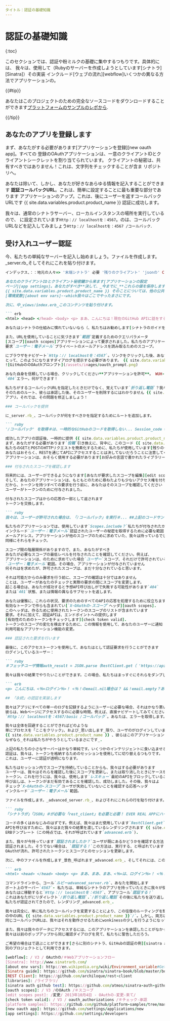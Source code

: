```yaml
---
タイトル：認証の基礎知識
---
```


# 認証の基礎知識

{:toc}

このセクションでは、認証や粉ミルクの基礎に集中するつもりです。具体的には、
我々は、使用して（Rubyのサーバーを作成しようとしています[シナトラ][Sinatra]）その実装
インクルード[ウェブの流れ][webflow]いくつかの異なる方法でアプリケーションの。

{{#tip}}

あなたはこのプロジェクトのための完全なソースコードをダウンロードすることができます[プラットフォームのサンプルのレポから](https://github.com/github/platform-samples/tree/master/api/).

{{/tip}}

## あなたのアプリを登録します

まず、あなたがする必要があります[アプリケーションを登録][new oauth app]。すべての
登録のOAuthアプリケーションは、一意のクライアントIDとクライアントシークレットを割り当てられています。
クライアントの秘密は、共有すべきではありません！これは、文字列をチェックすることが含ま
リポジトリへ。

あなたは除いて、しかし、あなたが好きなあらゆる情報を記入することができます
**認証コールバックURL**。これは、簡単に設定することに最も重要な部分であります
アプリケーションのアップ。これは、後にユーザーを返すコールバックURLです {{ site.data.variables.product.product_name }}
認証に成功します。

我々は、通常のシナトラサーバー、ローカルインスタンスの場所を実行しているので、
に設定されています`Http：// localhostを：4567`。のは、コールバックURLなどを記入してみましょう`Http：// localhostを：4567 /コールバック`.

## 受け入れユーザー認証

今、私たちの単純なサーバーを記入し始めましょう。ファイルを作成します。_server.rb_そしてそれにこれを貼り付けます。

``` ruby
インデックス、：：地元の人々=> '末端シナトラ' 必要 '残りのクライアント' 'jsonの' CLIENT_ID = ENV CLIENT_SECRET ['GH_BASIC_CLIENT_ID'] = ENV取得 '/' を実行ERBを必要とする必要が ['GH_BASIC_SECRET_ID'] {:client_id => CLIENT_ID}```

あなたのクライアントIDとクライアント秘密鍵から来ます[アプリケーションの設定
ページ][app settings]。あなたがすべき**決して、_今までに_**これらの値を保存します
{{ site.data.variables.product.product_name }} そのことについては、他の公共の場所を、-OR。私たちは、それらを保存するお勧めします
[環境変数][about env vars]--which我々はここでやったまさにです。

次に、中_views/index.erb_このコンテンツを貼り付けます。

``` erb
<html> <head> </head> <body> <p> まあ、こんにちは！現在のGitHub APIに話をするつもりです。準備はできましたか？ 「>開始するにはこちらをクリック！そのリンクが動作しない場合は、独自のクライアントIDを提供することを忘れないでください！ </p> </p> </a> </p> </a> </body> </html> <p> <p> <a href="https://github.com/login/oauth/authorize?scope=user:email&client_id=<%= client_id %> <a href="/v3/oauth/#web-application-flow">```

あなたはシナトラの仕組みに慣れていないなら（、私たちはお勧めします[シナトラのガイドを読みます][Sinatra guide].)

また、URLを使用していることに気づきます`範囲`定義するためのクエリパラメータ
[スコープ][oauth scopes]アプリケーションによって要求されました。私たちのアプリケーションのために、私たちはしています
要求`ユーザー：電子メール`プライベートのメールアドレスを読み取るためのスコープ。

にブラウザをナビゲート`Http：// localhostを：4567`。リンクをクリックした後、あなた
とって、このようになりますダイアログを提示する必要があります。 {{ site.data.variables.product.product_name }}
![GitHubののOAuthプロンプト](/assets/images/oauth_prompt.png)

あなた自身を信頼している場合、クリックしてください**アプリケーションを許可**。 WUH-OH！シナトラが吐き出します
`404`エラー。何ができます！

私たちがするコールバックURLを指定したときだけでなく、覚えています`折り返し電話`？我々は提供していませんでした
そのためのルート、彼らは承認した後、そのユーザーを削除するにはわかりません {{ site.data.variables.product.product_name }}
アプリ。それでは、その問題を修正しましょう！

### コールバックを提供

に_server.rb_、コールバックが何をすべきかを指定するためにルートを追加します。

``` ruby
'/コールバック' を取得＃は、一時的なGitHubのコードを取得しない... Session_code = request.env＃...とGitHubの結果に戻ってそれをPOST = RestClient.post（ 'https://github.com/login/oauth/access_token' 、：受け入れる=>：JSON）＃抽出トークン付与スコープaccess_tokenは= JSON.parse（結果）端 ['rack.request.query_hash'] ['access_token'] {:client_id => CLIENT_ID, :client_secret => CLIENT_SECRET, :code => session_code} ['code']```

成功したアプリの認証後、一時的に提供 {{ site.data.variables.product.product_name }}`コード`値。
まず、あなたがする必要があります`役職`引き換えに、背中に、このコード {{ site.data.variables.product.product_name }}`アクセストークン`.
私たちのGETとPOSTのHTTPリクエストを簡素化するために、私たちが使用しています[残りのクライアント][REST Client].
あなたはおそらく、RESTを通じてAPIにアクセスすることは決してないだろうことに注意してください。より深刻なのために
アプリケーションは、おそらく使用する必要があります[お好みの言語で書かれたライブラリー][libraries].

### 付与されたスコープを確認します

将来的には、ユーザーができるようになります[あなたが要求したスコープを編集][edit scopes post],
そして、あなたのアプリケーションは、もともとのために尋ねたよりも少ないアクセス権を付与される可能性があります。
だから、トークンを持つすべての要求を行う前に、あなたはそのスコープを確認してください
ユーザーがトークンのために付与されました。

付与されたスコープはからの応答の一部として返されます
トークンを交換します。

``` ruby
我々は、ユーザーが許可された場合は、「/コールバック」を実行＃... ##上記のコードサンプルを使用してaccess_tokenはを取得...＃チェックを取得：電子メールのスコープスコープ= JSON.parse（結果）.split（「」）has_user_email_scope = scopes.include？ 「ユーザー：メール」末端 ['scope']```

私たちのアプリケーションでは、使用しています`Scopes.include？`私たちが付与されたかどうかを確認します
インクルード`ユーザー：電子メール`認証されたユーザーの秘密を取得するために必要な範囲
メールアドレス。アプリケーションが他のスコープのために求めていた、我々は持っているでしょう
同様にそれらをチェック。

スコープ間の階層関係がありますので、また、あなたがすべき
あなたが必要なスコープの最低レベルを付与されたことを確認してください。例えば、
アプリケーションは、のために求めていた場合`ユーザー`スコープ、それだけで許可されている可能性があります
`ユーザー：電子メール`範囲。その場合、アプリケーションが付与されていません
何それはを求めたが、許可されたスコープは、まだ十分なされていると思います。

それは可能だからのみ要求を行う前に、スコープの確認は十分ではありません
ことは、ユーザーがあなたのチェックと実際の要求の間にスコープを変更します。
起こる場合は、あなたが成功すると予想API呼び出しがで失敗する可能性があります`404`
または`401`状態、または情報の異なるサブセットを返します。

あなたは優雅に、これらの状況、要求のためのすべてのAPIの応答を処理するために役立ちます
有効なトークンで作らも含まれてい[`X-OAuthの-スコープ`ヘッダ][oauth scopes].
このヘッダは、作るために使用されたトークンのスコープのリストが含まれています
要求。それに加えて、認証APIは、エンドポイントへの提供します
[有効性のためのトークンをチェックします][check token valid].
トークンのスコープの変化を検出するために、この情報を使用して、あなたのユーザーに通知
利用可能なアプリケーション機能の変更。

### 認証された要求を行います

最後に、このアクセストークンを使用して、あなたはとして認証要求を行うことができます
ログインしているユーザー：

``` ruby
＃フェッチユーザ情報auth_result = JSON.parse（RestClient.get（ 'https://api.github.com/user'}））、ユーザがそれを許可した場合、プライベートメールをフェッチ＃場合has_user_email_scope auth_result = JSON.parse（RestClient {:params => {:access_token => access_token} .get（ 'https://api.github.com/user/emails'}））エンドERB：基本的な、：地元=> auth_result ['private_emails'] {:params => {:access_token => access_token}```

我々は我々の結果でやりたいことができます。この場合、私たちはまっすぐにそれらをダンプします_basic.erb_:

``` erb
<p> こんにちは、<％=ログイン％>！ <％！のemail.nil場合は？ &&！email.empty？あなたの公開メールアドレスは<％=電子メール％>であるように％>に見えます。 <％それ以外％>あなたは公共の電子メールを持っていないように見えます。カッコいい。 </p> <p> <％は終わり％> <％定義されている場合は？あなたの秘密について、<％= private_emails.map .join（「」）％> <％それ以外％>また、あなたがしているビット秘密：private_emails％>あなたの許可を得て、我々はまた、あなたのプライベートのメールアドレスを掘ることができましたメールアドレス。 <％の終わり％> { |private_email_address| private_email_address["email"] } </p> <p> </p>```

## 「永続」の認証を実装します

我々はアプリにすべての単一のログを記録するようにユーザーに必要な場合、それはかなり悪いモデルになるだろう
彼らは、Webページにアクセスするのに必要な時間。例えば、直接ナビゲートしてみてください
`Http：// localhostを：4567/basic /コールバック`。あなたは、エラーを取得します。

我々は全体を回避することができればどのような
単にプロセスを「ここをクリック」、および_思い出します_限り、ユーザのがログインしています、
{{ site.data.variables.product.product_name }} 、彼らはこのアプリケーションにアクセスできるようにすべきですか？あなたの帽子を保持、
なぜなら_それは私たちがやろうとしているまさにです_.

上記の私たちの小さなサーバーはかなり単純です。いくつかのインテリジェントに食い​​込ませるために
認証は、我々は、トークンを格納するためのセッションを使用してに切り替えるつもりです。
これは、ユーザーに認証が透明になります。

私たちはセッション内でスコープを持続していることからも、我々はする必要があります
ユーザーは、我々はそれらを確認した後にスコープを更新し、または取り消したときにケースを扱います
トークン。これを行うには、我々は、使用します`レスキュー`最初のAPIをブロックしていることを確認
呼び出しは、トークンがまだ有効であることを確認した、成功しました。その後、我々はよ
チェック`X-OAuthの-スコープ`ユーザが失効していないことを確認する応答ヘッダ
インクルード`ユーザー：電子メール`範囲。

ファイルを作成します。_advanced_server.rb_、およびそれにこれらの行を貼り付けます。

``` ruby
「シナトラが」「JSON」＃が必要な「rest_client」を必要と必要！ EVER REAL APPにハードコードされた値を使用しないでください！ ENV && ENV＃CLIENT_ID = ENV＃CLIENT_SECRET = ENV＃エンドCLIENT_ID = ENV CLIENT_SECRET = ENV利用のラックであれば##以下のような代わりに、設定およびテスト環境変数を、::セッション::プール、：DEF認証さcookie_only => falseを？セッション終了はデフ認証します！ ERB：インデックス、：！地元の人々=>エンドGET '/' 場合は、認証されたのですか？認証する！トークンがあったため、救助=> Eの＃リクエストが成功しなかった他のaccess_tokenは=セッションスコープ=はauth_result = RestClient.get（JSON}：：=>を受け入れる 'https://api.github.com/user'、、）開始します私たちは＃セッションに保存されているトークンを無効にし、ユーザーがセッション= nilのリターンが認証再びOAuthのフローを開始できるように、＃インデックスページをレンダリング取り消さ！エンド＃要求は成功しましたので、auth_result.headers.include場合、我々は、現在のスコープのリストを確認しますか？ ：x_oauth_scopesスコープ= auth_result.headers .split（ ''）エンドauth_result = ['GITHUB_CLIENT_ID'] JSON.parse（auth_result）scopes.include場合は？ 'ユーザ：メール' auth_result ['GITHUB_CLIENT_SECRET'] = JSON.parse（RestClient.get（ 'https://api.github.com/user/emails'、：受け入れる=>：JSON}））エンドERB：高度、：地元=> auth_resultエンド・エンドのget '/コールバック' ['GITHUB_CLIENT_ID'] を実行session_code = request.env結果= RestClient.postセッション= JSON.parse（（ ['GITHUB_CLIENT_SECRET'] 'https://github.com/login/oauth/access_token'、：JSON：=>を受け入れます）結果）リダイレクト「/」末端 {:client_id => CLIENT_ID, :client_secret => CLIENT_SECRET, :code => session_code} [:access_token] [:access_token] [:access_token] ['code'] ['GH_BASIC_CLIENT_ID'] ['private_emails'] ['access_token'] {:params => {:access_token => access_token} [] {:client_id => CLIENT_ID} {:params => {:access_token => access_token} ['GH_BASIC_SECRET_ID'] [:access_token] ['rack.request.query_hash'] [:x_oauth_scopes]```

コードの多くはおなじみのはずです。例えば、我々はまだ使用しています`RestClient.get`
APIを呼び出すために、我々はまだ我々の結果を渡しているレンダリングされます {{ site.data.variables.product.product_name }}
ERBテンプレート（この時点では、それが呼ばれています`advanced.erb`).

また、我々が今持っています`認証されましたか？`ユーザが既にあるかどうかを確認する方法
認証されました。そうでない場合は、`認証する！`この方法は、実行する、と呼ばれています
OAuthが流れ、許可されたトークンとスコープとのセッションを更新します。

次に、中のファイルを作成します_景色_呼ばれます_advanced.erb_、そしてそれには、このマークアップを貼り付けます。

``` erb
<html> <head> </head> <body> <p> まあ、まあ、まあ、<％=は、ログイン％>！ <％！のemail.empty場合は？あなたの公開メールアドレスは<％=電子メール％>であるように％>に見えます。 <％それ以外％>あなたは公共の電子メールを持っていないように見えます。カッコいい。 <％は終わり％> <％定義されている場合は？あなたの秘密について、<％= private_emails.map </p> <p> .join（「」）％> <％それ以外％>また、あなたがしているビット秘密：private_emails％>あなたの許可を得て、我々はまた、あなたのプライベートのメールアドレスを掘ることができましたメールアドレス。 <％の終わり％> </p> </body> </html> { |private_email_address| private_email_address["email"] } <p> </p>```

コマンドラインから、コール`ルビーadvanced_server.rb`、あなたを開始します
ポート上のサーバー`4567`- 私たちは、単純なシナトラのアプリを持っていたときに我々が使用したのと同じポート。
あなたはに移動すると`Http：// localhostを：4567`、アプリコール`認証する！`
これはあなたがにリダイレクト`/折り返し電話`.`/折り返し電話`その後に私たちを送り返します`/`,
私たちが認証されてきたので、レンダリング_advanced.erb_.

我々は完全に、単に私たちのコールバックを変更することにより、この往復のルーティングを簡素化することができ
の中のURL {{ site.data.variables.product.product_name }}`/`。しかし、両方以来_server.rb_そして_advanced.rb_依存しています
同じコールバックURLは、我々はそれを動作させるためにwonkinessの少しを行うようになってきました。

また、我々は我々のデータにアクセスするには、このアプリケーションを承認したことがなかった場合には、 {{ site.data.variables.product.product_name }}
我々は以前のポップアップから同じ確認ダイアログを見て、私たちに警告しただろう。

ご希望の場合はで遊ぶことができます[さらに別のシナトラ、GitHubの認証の例][sinatra auth github test]
別のプロジェクトとして利用できます。

[webflow]: / V3 / OAuthの/＃Webアプリケーションフロー
[Sinatra]: http://www.sinatrarb.com/
[about env vars]: http://en.wikipedia.org/wiki/Environment_variable#Getting_and_setting_environment_variables
[Sinatra guide]: https://github.com/sinatra/sinatra-book/blob/master/book/Introduction.markdown#hello-world-application
[REST Client]: https://github.com/archiloque/rest-client
[libraries]: /ライブラリ/
[sinatra auth github test]: https://github.com/atmos/sinatra-auth-github-test
[oauth scopes]: / V3 /のOAuth /＃スコープ
[edit scopes post]: /変更/ 2013年10月4日 - OAuthの-変更-来て/
[check token valid]: / V3 / oauth_authorizations /＃チェック-承認
[platform samples]: https://github.com/github/platform-samples/tree/master/api/ruby/basics-of-authentication
[new oauth app]: https://github.com/settings/applications/new
[app settings]: https://github.com/settings/developers
